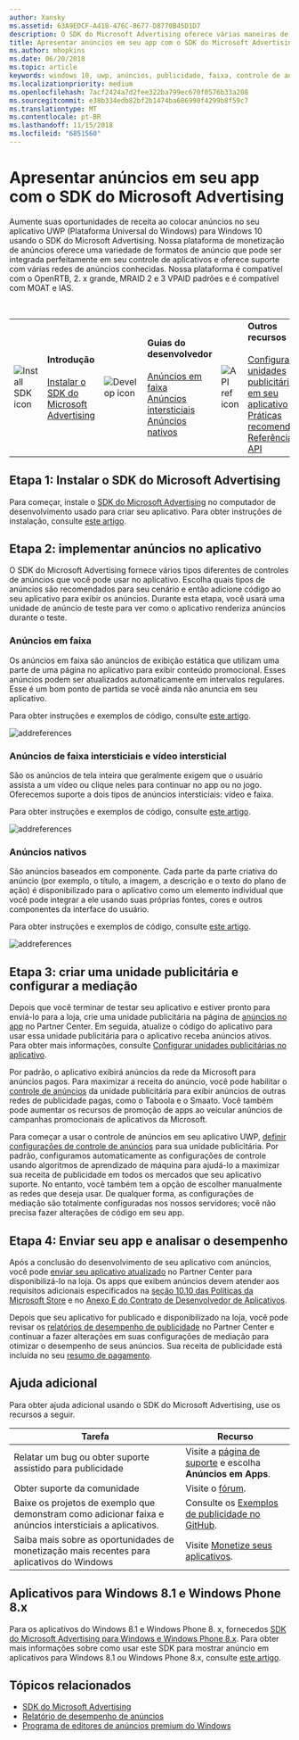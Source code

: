 ```yaml
---
author: Xansky
ms.assetid: 63A9EDCF-A418-476C-8677-D8770B45D1D7
description: O SDK do Microsoft Advertising oferece várias maneiras de monetizar seu aplicativo com anúncios.
title: Apresentar anúncios em seu app com o SDK do Microsoft Advertising
ms.author: mhopkins
ms.date: 06/20/2018
ms.topic: article
keywords: windows 10, uwp, anúncios, publicidade, faixa, controle de anúncio, intersticial
ms.localizationpriority: medium
ms.openlocfilehash: 7acf2424a7d2fee322ba799ec670f0576b33a208
ms.sourcegitcommit: e38b334edb82bf2b1474ba686990f4299b8f59c7
ms.translationtype: MT
ms.contentlocale: pt-BR
ms.lasthandoff: 11/15/2018
ms.locfileid: "6851560"
---
```

# <a name="display-ads-in-your-app-with-the-microsoft-advertising-sdk"></a>Apresentar anúncios em seu app com o SDK do Microsoft Advertising

Aumente suas oportunidades de receita ao colocar anúncios no seu aplicativo UWP (Plataforma Universal do Windows) para Windows 10 usando o SDK do Microsoft Advertising. Nossa plataforma de monetização de anúncios oferece uma variedade de formatos de anúncio que pode ser integrada perfeitamente em seu controle de aplicativos e oferece suporte com várias redes de anúncios conhecidas. Nossa plataforma é compatível com o OpenRTB, 2. x grande, MRAID 2 e 3 VPAID padrões e é compatível com MOAT e IAS. 

<br/>

<table style="border: none !important;">
<colgroup>
<col width="10%" />
<col width="23%" />
<col width="10%" />
<col width="23%" />
<col width="10%" />
<col width="23%" />
</colgroup>
<tbody>
<tr>
<td align="left"><img src="images/install-sdk.png" alt="Install SDK icon" /></td>
<td align="left"><b>Introdução</b><br/><br/>
    <a href="http://aka.ms/ads-sdk-uwp">Instalar o SDK do Microsoft Advertising</a>
</td>
<td align="left"><img src="images/write-code.png" alt="Develop icon" /></td>
<td align="left"><b>Guias do desenvolvedor</b><br/><br/>
    <a href="banner-ads.md">Anúncios em faixa</a>
    <br/>
    <a href="interstitial-ads.md">Anúncios intersticiais</a>
    <br/>
    <a href="native-ads.md">Anúncios nativos</a>
    </td>
<td align="left"><img src="images/api-reference.png" alt="API ref icon" /></td>
<td align="left"><b>Outros recursos</b><br/><br/>
    <a href="set-up-ad-units-in-your-app.md">Configurar unidades publicitárias em seu aplicativo</a>
    <br/>
    <a href="best-practices-for-ads-in-apps.md">Práticas recomendadas</a>
    <br/>
    <a href="https://msdn.microsoft.com/en-us/library/windows/apps/mt691884.aspx">Referência de API</a>
    </td>
</tr>
</tbody>
</table>

## <a name="step-1-install-the-microsoft-advertising-sdk"></a>Etapa 1: Instalar o SDK do Microsoft Advertising

Para começar, instale o [SDK do Microsoft Advertising](http://aka.ms/ads-sdk-uwp) no computador de desenvolvimento usado para criar seu aplicativo. Para obter instruções de instalação, consulte [este artigo](install-the-microsoft-advertising-libraries.md).

## <a name="step-2-implement-ads-in-your-app"></a>Etapa 2: implementar anúncios no aplicativo

O SDK do Microsoft Advertising fornece vários tipos diferentes de controles de anúncios que você pode usar no aplicativo. Escolha quais tipos de anúncios são recomendados para seu cenário e então adicione código ao seu aplicativo para exibir os anúncios. Durante esta etapa, você usará uma unidade de anúncio de teste para ver como o aplicativo renderiza anúncios durante o teste.

### <a name="banner-ads"></a>Anúncios em faixa

Os anúncios em faixa são anúncios de exibição estática que utilizam uma parte de uma página no aplicativo para exibir conteúdo promocional. Esses anúncios podem ser atualizados automaticamente em intervalos regulares. Esse é um bom ponto de partida se você ainda não anuncia em seu aplicativo.

Para obter instruções e exemplos de código, consulte [este artigo](adcontrol-in-xaml-and--net.md).

![addreferences](images/banner-ad.png)

### <a name="interstitial-video-and-interstitial-banner-ads"></a>Anúncios de faixa intersticiais e vídeo intersticial

São os anúncios de tela inteira que geralmente exigem que o usuário assista a um vídeo ou clique neles para continuar no app ou no jogo. Oferecemos suporte a dois tipos de anúncios intersticiais: vídeo e faixa.

Para obter instruções e exemplos de código, consulte [este artigo](interstitial-ads.md).

![addreferences](images/interstitial-ad.png)

### <a name="native-ads"></a>Anúncios nativos

São anúncios baseados em componente. Cada parte da parte criativa do anúncio (por exemplo, o título, a imagem, a descrição e o texto do plano de ação) é disponibilizado para o aplicativo como um elemento individual que você pode integrar a ele usando suas próprias fontes, cores e outros componentes da interface do usuário.

Para obter instruções e exemplos de código, consulte [este artigo](native-ads.md).

![addreferences](images/native-ad.png)

<span id="ad-mediation"/>

## <a name="step-3-create-an-ad-unit-and-configure-mediation"></a>Etapa 3: criar uma unidade publicitária e configurar a mediação

Depois que você terminar de testar seu aplicativo e estiver pronto para enviá-lo para a loja, crie uma unidade publicitária na página de [anúncios no app](../publish/in-app-ads.md) no Partner Center. Em seguida, atualize o código do aplicativo para usar essa unidade publicitária para o aplicativo receba anúncios ativos. Para obter mais informações, consulte [Configurar unidades publicitárias no aplicativo](set-up-ad-units-in-your-app.md#live-ad-units).

Por padrão, o aplicativo exibirá anúncios da rede da Microsoft para anúncios pagos. Para maximizar a receita do anúncio, você pode habilitar o [controle de anúncios](ad-mediation-service.md) da unidade publicitária para exibir anúncios de outras redes de publicidade pagas, como o Taboola e o Smaato. Você também pode aumentar os recursos de promoção de apps ao veicular anúncios de campanhas promocionais de aplicativos da Microsoft.

Para começar a usar o controle de anúncios em seu aplicativo UWP, [definir configurações de controle de anúncios](../publish/in-app-ads.md#mediation-settings) para sua unidade publicitária. Por padrão, configuramos automaticamente as configurações de controle usando algoritmos de aprendizado de máquina para ajudá-lo a maximizar sua receita de publicidade em todos os mercados que seu aplicativo suporte. No entanto, você também tem a opção de escolher manualmente as redes que deseja usar. De qualquer forma, as configurações de mediação são totalmente configuradas nos nossos servidores; você não precisa fazer alterações de código em seu app.    

## <a name="step-4-submit-your-app-and-review-performance"></a>Etapa 4: Enviar seu app e analisar o desempenho

Após a conclusão do desenvolvimento de seu aplicativo com anúncios, você pode [enviar seu aplicativo atualizado](https://docs.microsoft.com/windows/uwp/publish/app-submissions) no Partner Center para disponibilizá-lo na loja. Os apps que exibem anúncios devem atender aos requisitos adicionais especificados na [seção 10.10 das Políticas da Microsoft Store](https://docs.microsoft.com/legal/windows/agreements/store-policies#1010-advertising-conduct-and-content) e no [Anexo E do Contrato de Desenvolvedor de Aplicativos](https://docs.microsoft.com/legal/windows/agreements/app-developer-agreement).

Depois que seu aplicativo for publicado e disponibilizado na loja, você pode revisar os [relatórios de desempenho de publicidade](../publish/advertising-performance-report.md) no Partner Center e continuar a fazer alterações em suas configurações de mediação para otimizar o desempenho de seus anúncios. Sua receita de publicidade está incluída no seu [resumo de pagamento](../publish/payout-summary.md).

<span id="additional-help" />

## <a name="additional-help"></a>Ajuda adicional

Para obter ajuda adicional usando o SDK do Microsoft Advertising, use os recursos a seguir.

|  Tarefa    | Recurso |               
|----------|-------|
| Relatar um bug ou obter suporte assistido para publicidade     | Visite a [página de suporte](https://developer.microsoft.com/en-us/windows/support) e escolha **Anúncios em Apps**.        |
| Obter suporte da comunidade     | Visite o [fórum](http://go.microsoft.com/fwlink/p/?LinkId=401266).       |
| Baixe os projetos de exemplo que demonstram como adicionar faixa e anúncios intersticiais a aplicativos.     | Consulte os [Exemplos de publicidade no GitHub](http://aka.ms/githubads).       |
| Saiba mais sobre as oportunidades de monetização mais recentes para aplicativos do Windows     | Visite [Monetize seus aplicativos](https://developer.microsoft.com/store/monetize).        |

## <a name="windows-81-and-windows-phone-8x-apps"></a>Aplicativos para Windows 8.1 e Windows Phone 8.x

Para os aplicativos do Windows 8.1 e Windows Phone 8. x, fornecedos [SDK do Microsoft Advertising para Windows e Windows Phone 8.x](http://aka.ms/store-8-sdk). Para obter mais informações sobre como usar este SDK para mostrar anúncio em aplicativos para Windows 8.1 ou Windows Phone 8.x, consulte [este artigo](https://docs.microsoft.com/en-us/previous-versions/windows/apps/dn792120(v=win.10)).

## <a name="related-topics"></a>Tópicos relacionados

* [SDK do Microsoft Advertising](http://aka.ms/ads-sdk-uwp)
* [Relatório de desempenho de anúncios](../publish/advertising-performance-report.md)
* [Programa de editores de anúncios premium do Windows](windows-premium-ads-publishers-program.md)
